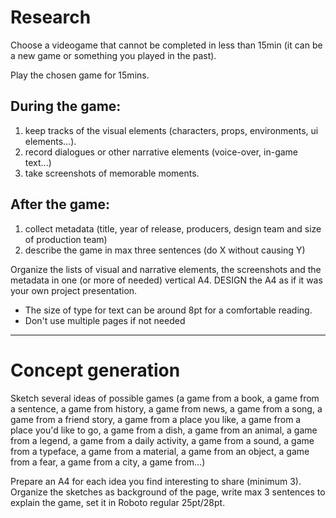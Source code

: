 # Research
Choose a videogame that cannot be completed in less than 15min (it can be a new game or something you played in the past).

Play the chosen game for 15mins. 

## During the game:
1. keep tracks of the visual elements (characters, props, environments, ui elements...).
2. record dialogues or other narrative elements (voice-over, in-game text...)
3. take screenshots of memorable moments.

## After the game:
1. collect metadata (title, year of release, producers, design team and size of production team)
2. describe the game in max three sentences (do X without causing Y)

Organize the lists of visual and narrative elements, the screenshots and the metadata in one (or more of needed) vertical A4. DESIGN the A4 as if it was your own project presentation. 

- The size of type for text can be around 8pt for a comfortable reading.
- Don't use multiple pages if not needed

---------------------

# Concept generation
Sketch several ideas of possible games (a game from a book, a game from a sentence, a game from history, a game from news, a game from a song, a game from a friend story, a game from a place you like, a game from a place you'd like to go, a game from a dish, a game from an animal, a game from a legend, a game from a daily activity, a game from a sound, a game from a typeface, a game from a material, a game from an object, a game from a fear, a game from a city, a game from...)

Prepare an A4 for each idea you find interesting  to share (minimum 3). Organize the sketches as background of the page, write max 3 sentences to explain the game, set it in Roboto regular 25pt/28pt.
